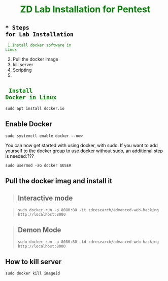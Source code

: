 
<h1 align="center" style="color:green">ZD Lab Installation for Pentest</h1>

## <code style="color:black ">* Steps for Lab Installation</code>

<code style="color:green"> 1.Install docker software in Linux</code>

2. Pull the docker image 
3. kill server
4. Scripting
5. 


## <code style="color:green"> Install Docker in Linux</code>


`sudo apt install docker.io`

## Enable Docker

`sudo systemctl enable docker --now`


<p style="color:black">You can now get started with using docker, with sudo. If you want to add yourself to the docker group to use docker without sudo, an additional step is needed:???</p>

`sudo usermod -aG docker $USER`



## Pull the docker imag and install it

> ## Interactive mode

> `sudo docker run -p 8080:80 -it zdresearch/advanced-web-hacking http://localhost:8080`

> ## Demon Mode
> `sudo docker run -p 8080:80 -td zdresearch/advanced-web-hacking http://localhost:8080`

## How to kill server

`sudo docker kill imageid`